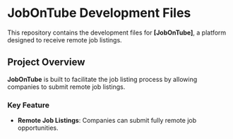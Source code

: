 # JobOnTube Development Files

This repository contains the development files for **[JobOnTube]**, a platform designed to receive remote job listings.
## Project Overview

**JobOnTube** is built to facilitate the job listing process by allowing companies to submit remote job listings.

### Key Feature

- **Remote Job Listings**: Companies can submit fully remote job opportunities.

